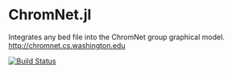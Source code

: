# ChromNet.jl
Integrates any bed file into the ChromNet group graphical model. http://chromnet.cs.washington.edu

[![Build Status](https://travis-ci.org/slundberg/ChromNet.jl.svg?branch=master)](https://travis-ci.org/slundberg/ChromNet.jl)
